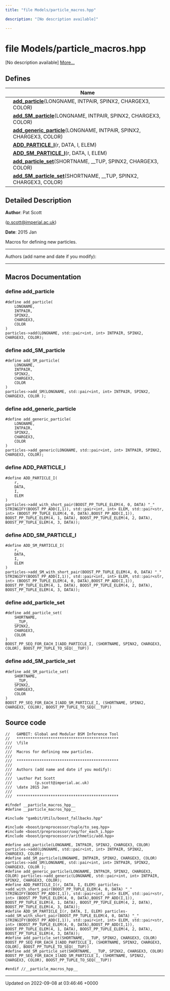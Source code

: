 ```yaml
---
title: "file Models/particle_macros.hpp"

description: "[No description available]"

---
```


# file Models/particle_macros.hpp

[No description available] [More...](#detailed-description)

## Defines

|                | Name           |
| -------------- | -------------- |
|  | **[add_particle](/documentation/code/files/particle__macros_8hpp/#define-add-particle)**(LONGNAME, INTPAIR, SPINX2, CHARGEX3, COLOR)  |
|  | **[add_SM_particle](/documentation/code/files/particle__macros_8hpp/#define-add-sm-particle)**(LONGNAME, INTPAIR, SPINX2, CHARGEX3, COLOR)  |
|  | **[add_generic_particle](/documentation/code/files/particle__macros_8hpp/#define-add-generic-particle)**(LONGNAME, INTPAIR, SPINX2, CHARGEX3, COLOR)  |
|  | **[ADD_PARTICLE_I](/documentation/code/files/particle__macros_8hpp/#define-add-particle-i)**(r, DATA, I, ELEM)  |
|  | **[ADD_SM_PARTICLE_I](/documentation/code/files/particle__macros_8hpp/#define-add-sm-particle-i)**(r, DATA, I, ELEM)  |
|  | **[add_particle_set](/documentation/code/files/particle__macros_8hpp/#define-add-particle-set)**(SHORTNAME, __TUP, SPINX2, CHARGEX3, COLOR)  |
|  | **[add_SM_particle_set](/documentation/code/files/particle__macros_8hpp/#define-add-sm-particle-set)**(SHORTNAME, __TUP, SPINX2, CHARGEX3, COLOR)  |

## Detailed Description


**Author**: Pat Scott 

 ([p.scott@imperial.ac.uk](mailto:p.scott@imperial.ac.uk)) 

**Date**: 2015 Jan

Macros for defining new particles.



------------------

Authors (add name and date if you modify):



------------------




## Macros Documentation

### define add_particle

```
#define add_particle(
    LONGNAME,
    INTPAIR,
    SPINX2,
    CHARGEX3,
    COLOR
)
particles->add(LONGNAME, std::pair<int, int> INTPAIR, SPINX2, CHARGEX3, COLOR);
```


### define add_SM_particle

```
#define add_SM_particle(
    LONGNAME,
    INTPAIR,
    SPINX2,
    CHARGEX3,
    COLOR
)
particles->add_SM(LONGNAME, std::pair<int, int> INTPAIR, SPINX2, CHARGEX3, COLOR );
```


### define add_generic_particle

```
#define add_generic_particle(
    LONGNAME,
    INTPAIR,
    SPINX2,
    CHARGEX3,
    COLOR
)
particles->add_generic(LONGNAME, std::pair<int, int> INTPAIR, SPINX2, CHARGEX3, COLOR);
```


### define ADD_PARTICLE_I

```
#define ADD_PARTICLE_I(
    r,
    DATA,
    I,
    ELEM
)
particles->add_with_short_pair(BOOST_PP_TUPLE_ELEM(4, 0, DATA) "_" STRINGIFY(BOOST_PP_ADD(I,1)), std::pair<int, int> ELEM, std::pair<str, int> (BOOST_PP_TUPLE_ELEM(4, 0, DATA),BOOST_PP_ADD(I,1)), BOOST_PP_TUPLE_ELEM(4, 1, DATA), BOOST_PP_TUPLE_ELEM(4, 2, DATA), BOOST_PP_TUPLE_ELEM(4, 3, DATA));
```


### define ADD_SM_PARTICLE_I

```
#define ADD_SM_PARTICLE_I(
    r,
    DATA,
    I,
    ELEM
)
particles->add_SM_with_short_pair(BOOST_PP_TUPLE_ELEM(4, 0, DATA) "_" STRINGIFY(BOOST_PP_ADD(I,1)), std::pair<int, int> ELEM, std::pair<str, int> (BOOST_PP_TUPLE_ELEM(4, 0, DATA),BOOST_PP_ADD(I,1)), BOOST_PP_TUPLE_ELEM(4, 1, DATA), BOOST_PP_TUPLE_ELEM(4, 2, DATA), BOOST_PP_TUPLE_ELEM(4, 3, DATA));
```


### define add_particle_set

```
#define add_particle_set(
    SHORTNAME,
    __TUP,
    SPINX2,
    CHARGEX3,
    COLOR
)
BOOST_PP_SEQ_FOR_EACH_I(ADD_PARTICLE_I, (SHORTNAME, SPINX2, CHARGEX3, COLOR), BOOST_PP_TUPLE_TO_SEQ(__TUP))
```


### define add_SM_particle_set

```
#define add_SM_particle_set(
    SHORTNAME,
    __TUP,
    SPINX2,
    CHARGEX3,
    COLOR
)
BOOST_PP_SEQ_FOR_EACH_I(ADD_SM_PARTICLE_I, (SHORTNAME, SPINX2, CHARGEX3, COLOR), BOOST_PP_TUPLE_TO_SEQ(__TUP))
```


## Source code

```
//   GAMBIT: Global and Modular BSM Inference Tool
//   *********************************************
///  \file
///
///  Macros for defining new particles.
///
///  *********************************************
///
///  Authors (add name and date if you modify):
///   
///  \author Pat Scott  
///          (p.scott@imperial.ac.uk)
///  \date 2015 Jan
///
///  *********************************************

#ifndef __particle_macros_hpp__
#define __particle_macros_hpp__

#include "gambit/Utils/boost_fallbacks.hpp"

#include <boost/preprocessor/tuple/to_seq.hpp>
#include <boost/preprocessor/seq/for_each_i.hpp>
#include <boost/preprocessor/arithmetic/add.hpp>

#define add_particle(LONGNAME, INTPAIR, SPINX2, CHARGEX3, COLOR) particles->add(LONGNAME, std::pair<int, int> INTPAIR, SPINX2, CHARGEX3, COLOR);
#define add_SM_particle(LONGNAME, INTPAIR, SPINX2, CHARGEX3, COLOR) particles->add_SM(LONGNAME, std::pair<int, int> INTPAIR, SPINX2, CHARGEX3, COLOR );
#define add_generic_particle(LONGNAME, INTPAIR, SPINX2, CHARGEX3, COLOR) particles->add_generic(LONGNAME, std::pair<int, int> INTPAIR, SPINX2, CHARGEX3, COLOR);
#define ADD_PARTICLE_I(r, DATA, I, ELEM) particles->add_with_short_pair(BOOST_PP_TUPLE_ELEM(4, 0, DATA) "_" STRINGIFY(BOOST_PP_ADD(I,1)), std::pair<int, int> ELEM, std::pair<str, int> (BOOST_PP_TUPLE_ELEM(4, 0, DATA),BOOST_PP_ADD(I,1)), BOOST_PP_TUPLE_ELEM(4, 1, DATA), BOOST_PP_TUPLE_ELEM(4, 2, DATA), BOOST_PP_TUPLE_ELEM(4, 3, DATA));
#define ADD_SM_PARTICLE_I(r, DATA, I, ELEM) particles->add_SM_with_short_pair(BOOST_PP_TUPLE_ELEM(4, 0, DATA) "_" STRINGIFY(BOOST_PP_ADD(I,1)), std::pair<int, int> ELEM, std::pair<str, int> (BOOST_PP_TUPLE_ELEM(4, 0, DATA),BOOST_PP_ADD(I,1)), BOOST_PP_TUPLE_ELEM(4, 1, DATA), BOOST_PP_TUPLE_ELEM(4, 2, DATA), BOOST_PP_TUPLE_ELEM(4, 3, DATA));
#define add_particle_set(SHORTNAME, __TUP, SPINX2, CHARGEX3, COLOR) BOOST_PP_SEQ_FOR_EACH_I(ADD_PARTICLE_I, (SHORTNAME, SPINX2, CHARGEX3, COLOR), BOOST_PP_TUPLE_TO_SEQ(__TUP))
#define add_SM_particle_set(SHORTNAME, __TUP, SPINX2, CHARGEX3, COLOR) BOOST_PP_SEQ_FOR_EACH_I(ADD_SM_PARTICLE_I, (SHORTNAME, SPINX2, CHARGEX3, COLOR), BOOST_PP_TUPLE_TO_SEQ(__TUP))

#endif //__particle_macros_hpp__
```


-------------------------------

Updated on 2022-09-08 at 03:46:46 +0000
